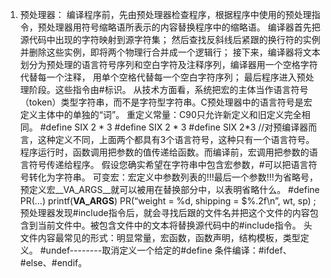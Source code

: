 1. 预处理器：
编译程序前，先由预处理器检查程序，根据程序中使用的预处理指令，预处理器用符号缩略语所表示的内容替换程序中的缩略语。
编译器首先把源代码中出现的字符映射到源字符集； 然后查找反斜线后紧跟的换行符的实例并删除这些实例，即将两个物理行合并成一个逻辑行； 接下来，编译器将文本划分为预处理的语言符号序列和空白字符及注释序列，编译器用一个空格字符代替每一个注释， 用单个空格代替每一个空白字符序列； 最后程序进入预处理阶段。这些指令由#标识。
从技术方面看，系统把宏的主体当作语言符号（token）类型字符串，而不是字符型字符串。C预处理器中的语言符号是宏定义主体中的单独的“词”。
重定义常量：C90只允许新定义和旧定义完全相同。
\#define SIX 2 * 3
\#define SIX 2  *  3
\#define SIX 2*3  //对预编译器而言，这种定义不同，上面两个都具有3个语言符号，这种只有一个语言符号。
程序运行时，函数调用把参数的值传递给函数。而编译前，宏调用把参数的语言符号传递给程序。
假设您确实希望在字符串中包含宏参数，#可以把语言符号转化为字符串。
可变宏：宏定义中参数列表的!!!最后一个参数!!!为省略号，预定义宏__VA_ARGS__就可以被用在替换部分中，以表明省略什么。
\#define PR(…) printf(__VA_ARGS__)
PR(“weight = %d, shipping = $%.2f\n”, wt, sp) ;
预处理器发现#include指令后，就会寻找后跟的文件名并把这个文件的内容包含到当前文件中。被包含文件中的文本将替换源代码中的#include指令。
头文件内容最常见的形式：明显常量，宏函数，函数声明，结构模板，类型定义。
\#undef--------取消定义一个给定的#define
条件编译：#ifdef、#else、#endif。
